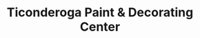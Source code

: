 ---
title: "Ticonderoga Paint & Decorating Center"
url: /ticonderoga/ticonderoga-paint-und-decorating-center/
shop: Farben
---
